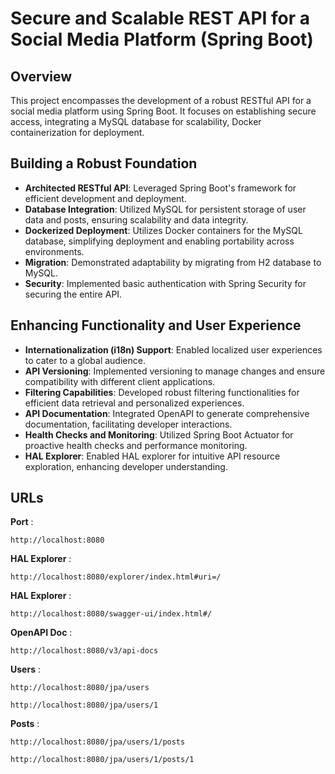 # Secure and Scalable REST API for a Social Media Platform (Spring Boot)

## Overview

This project encompasses the development of a robust RESTful API for a social media platform using Spring Boot. It focuses on establishing secure access, integrating a MySQL database for scalability, Docker containerization for deployment.

## Building a Robust Foundation

- **Architected RESTful API**: Leveraged Spring Boot's framework for efficient development and deployment.
- **Database Integration**: Utilized MySQL for persistent storage of user data and posts, ensuring scalability and data integrity.
- **Dockerized Deployment**: Utilizes Docker containers for the MySQL database, simplifying deployment and enabling portability across environments.
- **Migration**: Demonstrated adaptability by migrating from H2 database to MySQL.
- **Security**: Implemented basic authentication with Spring Security for securing the entire API.

## Enhancing Functionality and User Experience

- **Internationalization (i18n) Support**: Enabled localized user experiences to cater to a global audience.
- **API Versioning**: Implemented versioning to manage changes and ensure compatibility with different client applications.
- **Filtering Capabilities**: Developed robust filtering functionalities for efficient data retrieval and personalized experiences.
- **API Documentation**: Integrated OpenAPI to generate comprehensive documentation, facilitating developer interactions.
- **Health Checks and Monitoring**: Utilized Spring Boot Actuator for proactive health checks and performance monitoring.
- **HAL Explorer**: Enabled HAL explorer for intuitive API resource exploration, enhancing developer understanding.

## URLs
**Port** : 
```plaintext 
http://localhost:8080
```
**HAL Explorer** : 
```plaintext 
http://localhost:8080/explorer/index.html#uri=/
```
**HAL Explorer** : 
```plaintext 
http://localhost:8080/swagger-ui/index.html#/
```
**OpenAPI Doc** : 
```plaintext 
http://localhost:8080/v3/api-docs
```
**Users** : 
```plaintext 
http://localhost:8080/jpa/users
```
```plaintext 
http://localhost:8080/jpa/users/1
```
**Posts** : 
```plaintext 
http://localhost:8080/jpa/users/1/posts
```
```plaintext 
http://localhost:8080/jpa/users/1/posts/1
```
